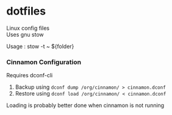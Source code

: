 dotfiles
========

Linux config files  
Uses gnu stow  

Usage : stow -t ~ ${folder}

### Cinnamon Configuration

Requires dconf-cli

1. Backup using `dconf dump /org/cinnamon/ > cinnamon.dconf`
2. Restore using `dconf load /org/cinnamon/ < cinnamon.dconf`

Loading is probably better done when cinnamon is not running
